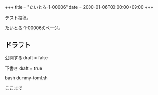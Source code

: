+++
title = "たいとる-1-00006"
date = 2000-01-06T00:00:00+09:00
+++

テスト投稿。

たいとる-1-00006のページ。


## ドラフト

公開する
draft = false

下書き
draft = true

bash dummy-toml.sh

ここまで
